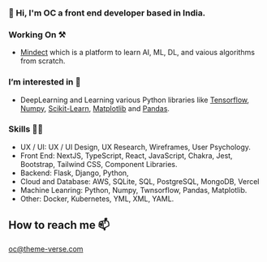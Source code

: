 ### 👋 Hi,  I'm OC a front end developer based in India.

 
### Working On ⚒️  
 - [Mindect](https://mindect.vercel.app/)  which is a platform to learn AI, ML, DL, and vaious algorithms from scratch. 
 
### I’m interested in 👀
- DeepLearning and Learning various Python libraries like [Tensorflow](https://www.tensorflow.org/), [Numpy](https://numpy.org/), [Scikit-Learn](https://scikit-learn.org/stable/), [Matplotlib](https://matplotlib.org/) and [Pandas](https://pandas.pydata.org/).

### Skills 💪🏻

- UX / UI: UX / UI Design, UX Research, Wireframes, User Psychology.
- Front End:    NextJS, TypeScript, React, JavaScript, Chakra, Jest,  Bootstrap, Tailwind CSS, Component Libraries.
- Backend: Flask, Django, Python,
- Cloud and Database:  AWS, SQLite, SQL, PostgreSQL, MongoDB, Vercel
- Machine Leanring: Python, Numpy, Twnsorflow, Pandas, Matplotlib.
- Other: Docker, Kubernetes, YML, XML, YAML. 

##  How to reach me 📫
oc@theme-verse.com

<!--
<a href="https://twitter.com/Om_Chandankar" title="Follow me on Twitter">
  <img
    width="24"
    alt="Follow me on Twitter"
    src="https://github.com/Gitstar-OC/Gitstar-OC/blob/main/assets/twitter.svg"
  /></a>
&nbsp;
<a href="https://www.linkedin.com/in/om-chandankar" title="Follow me on LinkedIn">
  <img
    width="24"
    alt="Follow me on LinkedIn"
    src="https://github.com/Gitstar-OC/Gitstar-OC/blob/main/assets/linkedin.svg"
  /></a>
&nbsp;
  <a href="https://www.instagram.com/chandankar_om/" title="Follow me on Instagram">
  <img
    width="24"
    alt="Follow me on instagram"
    src="https://github.com/Gitstar-OC/Gitstar-OC/blob/main/assets/instagram.png"
  /></a>


###  Fun fact ⚡
- [Tim Cook](https://www.apple.com/in/leadership/tim-cook/) don't code!

<!---
Gitstar-OC/Gitstar-OC is a ✨ special ✨ repository because its `README.md` (this file) appears on your GitHub profile.
You can click the Preview link to take a look at your changes.
--->
